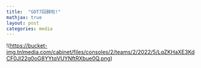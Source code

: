 ```yaml
---
title:  "GOT7回歸啦!"
mathjax: true
layout: post
categories: media
---
```


!(https://bucket-img.tnlmedia.com/cabinet/files/consoles/2/teams/2/2022/5/LqZKHaXE3KdCF0Jl22g0oG8YYtqVUYNftRXbue0Q.png)


